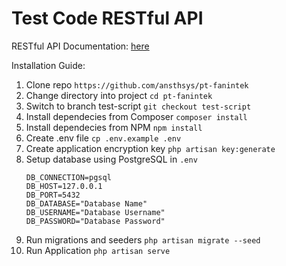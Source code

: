 # Test Code RESTful API

RESTful API Documentation: [here](https://documenter.getpostman.com/view/20118417/2s93z6djFG)

Installation Guide:
1.    Clone repo ```https://github.com/ansthsys/pt-fanintek```
2.    Change directory into project ```cd pt-fanintek```
3.    Switch to branch test-script ```git checkout test-script```
4.    Install dependecies from Composer ```composer install```
5.    Install dependecies from NPM ```npm install```
6.    Create .env file ```cp .env.example .env```
7.    Create application encryption key ```php artisan key:generate```
8.    Setup database using PostgreSQL in ```.env```
      ```
      DB_CONNECTION=pgsql
      DB_HOST=127.0.0.1
      DB_PORT=5432
      DB_DATABASE="Database Name"
      DB_USERNAME="Database Username"
      DB_PASSWORD="Database Password"
      ```
9.    Run migrations and seeders ```php artisan migrate --seed```
10.    Run Application ```php artisan serve```
